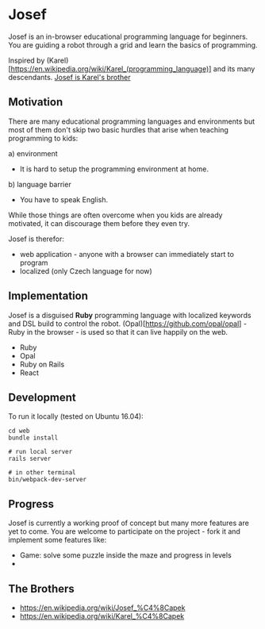 # Josef

Josef is an in-browser educational programming language for beginners.
You are guiding a robot through a grid and learn the basics of programming.

Inspired by (Karel)[https://en.wikipedia.org/wiki/Karel_(programming_language)]
and its many descendants. 
[Josef is Karel's brother](https://en.wikipedia.org/wiki/Brothers_%C4%8Capek)

## Motivation

There are many educational programming languages and environments
but most of them don't skip two basic hurdles that arise
when teaching programming to kids:

a) environment
  - It is hard to setup the programming environment at home.

b) language barrier 
  - You have to speak English.

While those things are often overcome when you kids are already
motivated, it can discourage them before they even try.

Josef is therefor:

 - web application - anyone with a browser can immediately start to program
 - localized (only Czech language for now)

## Implementation

Josef is a disguised __Ruby__ programming language with localized keywords and 
DSL build to control the robot. (Opal)[https://github.com/opal/opal] - Ruby
in the browser - is used so that it can live happily on the web.

- Ruby 
- Opal
- Ruby on Rails
- React

## Development

To run it locally (tested on Ubuntu 16.04):
   
    cd web
    bundle install

    # run local server
    rails server

    # in other terminal
    bin/webpack-dev-server

## Progress

Josef is currently a working proof of concept but many more features 
are yet to come. You are welcome to participate on the project - fork
it and implement some features like:

- Game: solve some puzzle inside the maze and progress in levels
- 


## The Brothers

- https://en.wikipedia.org/wiki/Josef_%C4%8Capek
- https://en.wikipedia.org/wiki/Karel_%C4%8Capek

